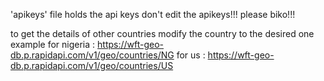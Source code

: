'apikeys' file holds the api keys
don't  edit the apikeys!!!
please biko!!!


to get the details of other countries
modify the country to the desired one
example
for nigeria : https://wft-geo-db.p.rapidapi.com/v1/geo/countries/NG
for us      : https://wft-geo-db.p.rapidapi.com/v1/geo/countries/US